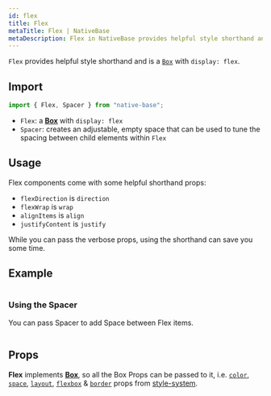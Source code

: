 ```yaml
---
id: flex
title: Flex
metaTitle: Flex | NativeBase
metaDescription: Flex in NativeBase provides helpful style shorthand and is a Box with display:flex. Learn about the usage of flex components with examples in this document.
---
```


`Flex` provides helpful style shorthand and is a [`Box`](box.md) with `display: flex`.

## Import

```jsx
import { Flex, Spacer } from "native-base";
```

- `Flex`: a **[Box](box.md)** with `display: flex`
- `Spacer`: creates an adjustable, empty space that can be used to tune the spacing between child elements within `Flex`

## Usage

Flex components come with some helpful shorthand props:

- `flexDirection` is `direction`
- `flexWrap` is `wrap`
- `alignItems` is `align`
- `justifyContent` is `justify`

While you can pass the verbose props, using the shorthand can save you some time.

## Example

```ComponentSnackPlayer path=primitives,Flex,basic.tsx

```

### Using the Spacer

You can pass Spacer to add Space between Flex items.

```ComponentSnackPlayer path=primitives,Flex,spacer.tsx

```

## Props

**Flex** implements **[Box](box.md)**, so all the Box Props can be passed to it, i.e. [`color`](utility-props#color-and-background-color), [`space`](utility-props#margin-and-padding), [`layout`](utility-props#layout-width-and-height), [`flexbox`](utility-props#flexbox) & [`border`](utility-props#borders) props from [style-system](utility-props).
